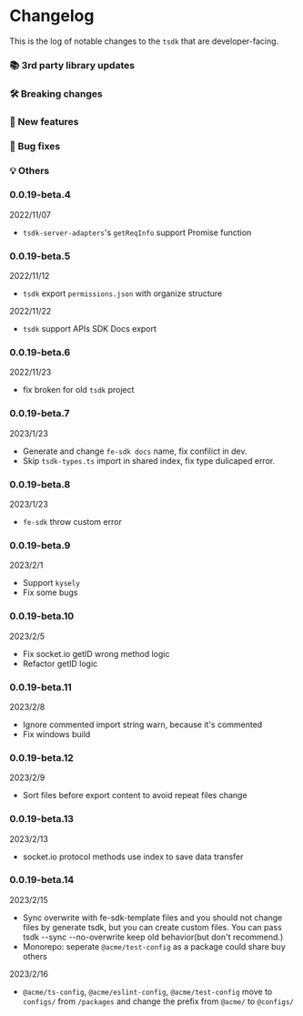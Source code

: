 # Changelog

This is the log of notable changes to the `tsdk` that are developer-facing.

### 📚 3rd party library updates

### 🛠 Breaking changes

### 🎉 New features

### 🐛 Bug fixes

### 💡 Others

### 0.0.19-beta.4

2022/11/07

- `tsdk-server-adapters`'s `getReqInfo` support Promise function

### 0.0.19-beta.5

2022/11/12

- `tsdk` export `permissions.json` with organize structure

2022/11/22

- `tsdk` support APIs SDK Docs export

### 0.0.19-beta.6

2022/11/23

- fix broken for old `tsdk` project

### 0.0.19-beta.7

2023/1/23

- Generate and change `fe-sdk docs` name, fix confilict in dev.
- Skip `tsdk-types.ts` import in shared index, fix type dulicaped error.

### 0.0.19-beta.8

2023/1/23

- `fe-sdk` throw custom error

### 0.0.19-beta.9

2023/2/1

- Support `kysely`
- Fix some bugs

### 0.0.19-beta.10

2023/2/5

- Fix socket.io getID wrong method logic
- Refactor getID logic

### 0.0.19-beta.11

2023/2/8

- Ignore commented import string warn, because it's commented
- Fix windows build

### 0.0.19-beta.12

2023/2/9

- Sort files before export content to avoid repeat files change

### 0.0.19-beta.13

2023/2/13

- socket.io protocol methods use index to save data transfer

### 0.0.19-beta.14

2023/2/15

- Sync overwrite with fe-sdk-template files and you should not change files by generate tsdk, but you can create custom files. You can pass tsdk --sync --no-overwrite keep old behavior(but don't recommend.)
- Monorepo: seperate `@acme/test-config` as a package could share buy others

2023/2/16

- `@acme/ts-config`, `@acme/eslint-config`, `@acme/test-config` move to `configs/` from `/packages` and change the prefix from `@acme/` to `@configs/`
